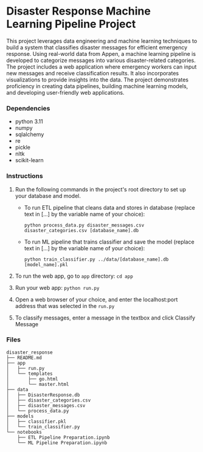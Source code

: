 # Disaster Response Machine Learning Pipeline Project

This project leverages data engineering and machine learning techniques to build a system that classifies disaster messages for efficient emergency response. Using real-world data from Appen, a machine learning pipeline is developed to categorize messages into various disaster-related categories. The project includes a web application where emergency workers can input new messages and receive classification results. It also incorporates visualizations to provide insights into the data. The project demonstrates proficiency in creating data pipelines, building machine learning models, and developing user-friendly web applications.

### Dependencies

* python 3.11
* numpy
* sqlalchemy
* re
* pickle
* nltk
* scikit-learn

### Instructions

1. Run the following commands in the project's root directory to set up your database and model.

   - To run ETL pipeline that cleans data and stores in database (replace text in [...] by the variable name of your choice):

     ```
     python process_data.py disaster_messages.csv disaster_categories.csv [database_name].db
     ```
   - To run ML pipeline that trains classifier and save the model (replace text in [...] by the variable name of your choice):

     ```
     python train_classifier.py ../data/[database_name].db [model_name].pkl
     ```
2. To run the web app, go to `app` directory: `cd app`
3. Run your web app: `python run.py`
4. Open a web browser of your choice, and enter the localhost:port address that was selected in the `run.py`
5. To classify messages, enter a message in the textbox and click Classify Message

### Files
```
disaster_response
├── README.md
├── app
│   ├── run.py
│   └── templates
│       ├── go.html
│       └── master.html
├── data
│   ├── DisasterResponse.db
│   ├── disaster_categories.csv
│   ├── disaster_messages.csv
│   └── process_data.py
├── models
│   ├── classifier.pkl
│   └── train_classifier.py
└── notebooks
    ├── ETL Pipeline Preparation.ipynb
    └── ML Pipeline Preparation.ipynb
```
